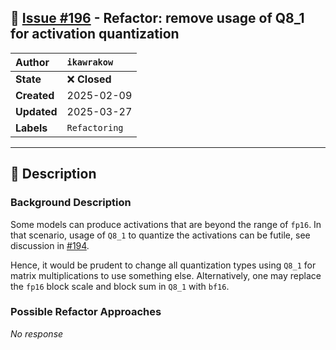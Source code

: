 ## 📌 [Issue #196](https://github.com/ikawrakow/ik_llama.cpp/issues/196) - Refactor: remove usage of Q8_1 for activation quantization

| **Author** | `ikawrakow` |
| :--- | :--- |
| **State** | ❌ **Closed** |
| **Created** | 2025-02-09 |
| **Updated** | 2025-03-27 |
| **Labels** | `Refactoring` |

---

## 📄 Description

### Background Description

Some models can produce activations that are beyond the range of `fp16`. In that scenario, usage of `Q8_1` to quantize the activations can be futile, see discussion in [#194](https://github.com/ikawrakow/ik_llama.cpp/issues/194).

Hence, it would be prudent to change all quantization types using `Q8_1` for matrix multiplications to use something else.
Alternatively, one may replace the `fp16` block scale and block sum in `Q8_1` with `bf16`. 

### Possible Refactor Approaches

_No response_